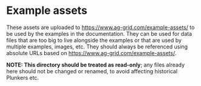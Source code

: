 # Example assets

These assets are uploaded to https://www.ag-grid.com/example-assets/ to be used by the examples in the documentation. They can be used for data files that are too big to live alongside the examples or that are used by multiple examples, images, etc. They should always be referenced using absolute URLs based on https://www.ag-grid.com/example-assets/.

**NOTE: This directory should be treated as read-only**; any files already here should not be changed or renamed, to avoid affecting historical Plunkers etc.